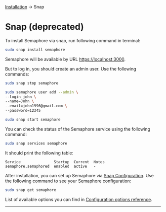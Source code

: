 <div class="breadcrumbs">
    <a href="/administration-guide/installation">Installation</a>
    → Snap
</div>

# Snap (deprecated)

To install Semaphore via snap, run following command in terminal:

```bash
sudo snap install semaphore
```

Semaphore will be available by URL [https://localhost:3000](https://localhost:3000).&#x20;

But to log in, you should create an admin user. Use the following commands:

```bash
sudo snap stop semaphore

sudo semaphore user add --admin \
--login john \
--name=John \
--email=john1996@gmail.com \
--password=12345

sudo snap start semaphore
```

You can check the status of the Semaphore service using the following command:

```bash
sudo snap services semaphore
```

It should print the following table:

```
Service               Startup  Current  Notes
semaphore.semaphored  enabled  active   -
```

After installation, you can set up Semaphore via [Snap Configuration](https://snapcraft.io/docs/configuration-in-snaps). Use the following command to see your Semaphore configuration:

```bash
sudo snap get semaphore
```

&#x20;List of available options you can find in [Configuration options reference](../configuration.md#configuration-options).

----
